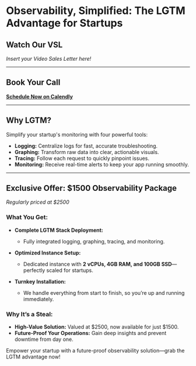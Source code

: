 # Observability, Simplified: The LGTM Advantage for Startups

## Watch Our VSL

_Insert your Video Sales Letter here!_

---

## Book Your Call

[**Schedule Now on Calendly**](https://calendly.com/your-calendly-link)

---

## Why LGTM?

Simplify your startup's monitoring with four powerful tools:

- **Logging:** Centralize logs for fast, accurate troubleshooting.
- **Graphing:** Transform raw data into clear, actionable visuals.
- **Tracing:** Follow each request to quickly pinpoint issues.
- **Monitoring:** Receive real-time alerts to keep your app running smoothly.

---

## Exclusive Offer: $1500 Observability Package

_Regularly priced at $2500_

### What You Get:

- **Complete LGTM Stack Deployment:**
  - Fully integrated logging, graphing, tracing, and monitoring.
- **Optimized Instance Setup:**

  - Dedicated instance with **2 vCPUs, 4GB RAM, and 100GB SSD**—perfectly scaled for startups.

- **Turnkey Installation:**
  - We handle everything from start to finish, so you’re up and running immediately.

### Why It’s a Steal:

- **High-Value Solution:** Valued at $2500, now available for just $1500.
- **Future-Proof Your Operations:** Gain deep insights and prevent downtime from day one.

Empower your startup with a future-proof observability solution—grab the LGTM advantage now!
